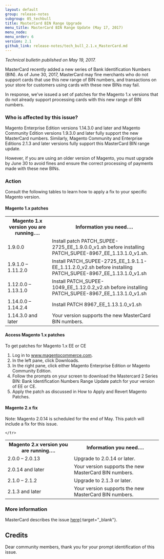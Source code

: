 ```yaml
---
layout: default 
group: release-notes
subgroup: 05_techbull
title: MasterCard BIN Range Upgrade 
menu_title: MasterCard BIN Range Update (May 17, 2017)
menu_node: 
menu_order: 6
version: 2.1
github_link: release-notes/tech_bull_2.1.x_MasterCard.md
---
```


*Technical bulletin published on May 19, 2017.*

MasterCard recently added a new series of Bank Identification Numbers (BIN). As of June 30, 2017, MasterCard may fine merchants who do not support cards that use this new range of BIN numbers, and transactions on your store for customers using cards with these new BINs may fail. 

In response, we’ve issued a set of patches for the Magento 1.x versions that do not already support processing cards with this new range of BIN numbers. 



### Who is affected by this issue?

Magento Enterprise Edition versions 1.14.3.0 and later and Magento Community Edition versions 1.9.3.0 and later fully support the new MasterCard numbers. Similarly, Magento Community and Enterprise Editions 2.1.3 and later versions fully support this MasterCard BIN range update.

However, if you are using an older version of Magento, you must upgrade by June 30 to avoid fines and ensure the correct processing of payments made with these new BINs. 


### Action

Consult the following tables to learn how to apply a fix to your specific Magento version.

#### Magento 1.x patches

<table>
  <tr>
    <th>Magento 1.x version you are running….</th>
    <th>Information you need….</th>
 
  </tr>
  <tr>
    <td>1.9.0.0</td>
    <td>Install patch PATCH_SUPEE-2725_EE_1.9.0.0_v1.sh before installing PATCH_SUPEE-8967_EE_1.13.1.0_v1.sh.</td>
    
  </tr>
  <tr>
    <td>1.9.1.0 – 1.11.2.0</td>
    <td>Install PATCH_SUPEE-2725_EE_1.9.1.1-EE_1.11.2.0_v2.sh before installing PATCH_SUPEE-8967_EE_1.13.1.0_v1.sh</td>
    
  </tr>
  <tr>
    <td>1.12.0.0 – 1.13.1.0</td>
    <td>Install PATCH_SUPEE-1049_EE_1.12.0.2_v2.sh before installing PATCH_SUPEE-8967_EE_1.13.1.0_v1.sh</td>
      </tr>

  <tr>
    <td>1.14.0.0 – 1.14.2.4</td>
    <td>Install PATCH 8967_EE_1.13.1.0_v1.sh</td>
      </tr>

<tr>
    <td>1.14.3.0 and later</td>
    <td>Your version supports the new MasterCard BIN numbers.</td>
      </tr>

</table>
	

#### Access Magento 1.x patches

To get patches for Magento 1.x EE or CE
1.	Log in to www.magentocommerce.com.
2.	In the left pane, click Downloads.
3.	In the right pane, click either Magento Enterprise Edition or Magento Community Edition.
4.	Follow the prompts on your screen to download the Mastercard 2 Series BIN: Bank Identification Numbers Range Update patch for your version of EE or CE.
5.	Apply the patch as discussed in How to Apply and Revert Magento Patches.



#### Magento 2.x fix

Note: Magento 2.0.14 is scheduled for the end of May. This patch will include a fix for this issue. 

<table>
  <tr>
    <th>Magento 2.x version you are running….</th>
    <th>Information you need….</th>
 
  </tr>
  <tr>
    <td>2.0.0 – 2.0.13</td>
    <td>Upgrade to 2.0.14 or later.  </td>
    
  </tr>
<tr>
  <td>2.0.14 and later</td>
    <td>Your version supports the new MasterCard BIN numbers.  </td>

    </tr>


  <tr>
    <td>2.1.0 – 2.1.2</td>
    <td>Upgrade to 2.1.3 or later. </td>
    
  </tr>
 
<tr>
    <td>2.1.3 and later </td>
    <td>Your version supports the new MasterCard BIN numbers.</td>
      </tr>

</table>





### More information
MasterCard describes the issue [here](https://www.mastercard.us/en-us/issuers/get-support/2-series-bin-expansion.html){:target="_blank"}.



## Credits
Dear community members, thank you for your prompt identification of this issue.  






